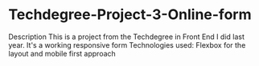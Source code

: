 # Techdegree-Project-3-Online-form
Description
This is a project from the Techdegree in Front End I did last year.
It's a working responsive form
Technologies used:
Flexbox for the layout and mobile first approach
